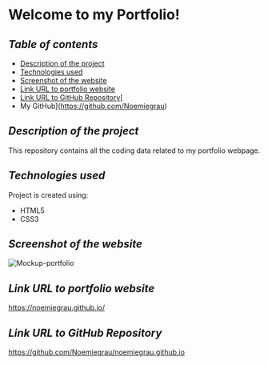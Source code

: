 # **Welcome to my Portfolio!**

## **_Table of contents_**
* [Description of the project](#description-of-the-project)
* [Technologies used](#technologies-used)
* [Screenshot of the website](#screenshot-of-the-website)
* [Link URL to portfolio website](#link-URL-to-portfolio-website)
* [Link URL to GitHub Repository](#link-URL-to-GitHub-Repository)[
* My GitHub](https://github.com/Noemiegrau)


## **_Description of the project_**
This repository contains all the coding data related to my portfolio webpage.

## **_Technologies used_**
Project is created using:
* HTML5
* CSS3

## **_Screenshot of the website_**
![Mockup-portfolio](https://user-images.githubusercontent.com/78329298/109439280-912ac080-79e2-11eb-8e94-30f379889462.png)


## **_Link URL to portfolio website_**
https://noemiegrau.github.io/


## **_Link URL to GitHub Repository_**
https://github.com/Noemiegrau/noemiegrau.github.io


